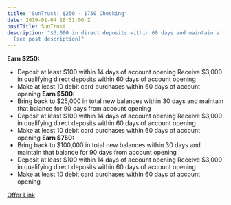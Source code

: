 ```yaml
---
title: 'SunTrust: $250 - $750 Checking'
date: 2019-01-04 18:51:00 Z
postTitle: SunTrust
description: "$3,000 in direct deposits within 60 days and maintain a minimum balance
  (see post description)"
---
```


**Earn $250:**
* Deposit at least $100 within 14 days of account opening
Receive $3,000 in qualifying direct deposits within 60 days of account opening
* Make at least 10 debit card purchases within 60 days of account opening
**Earn $500:**
* Bring back to $25,000 in total new balances within 30 days and maintain that balance for 90 days from account opening
* Deposit at least $100 within 14 days of account opening
Receive $3,000 in qualifying direct deposits within 60 days of account opening
* Make at least 10 debit card purchases within 60 days of account opening
**Earn $750:**
* Bring back to $100,000 in total new balances within 30 days and maintain that balance for 90 days from account opening
* Deposit at least $100 within 14 days of account opening
Receive $3,000 in qualifying direct deposits within 60 days of account opening
* Make at least 10 debit card purchases within 60 days of account opening


[Offer Link](https://www.suntrust.com/lp/checking-offer?cid=af|LOP+INC|246940|SunTrust+Checking+-+Earn+up+to+%24150+when+you+open+a+new+SunTrust+Essential+Checking+Account|281219|TEXT_LINK||yV317L0vXxqWULW3iOzqD3PSUkSSOoQRbwBHXI0)